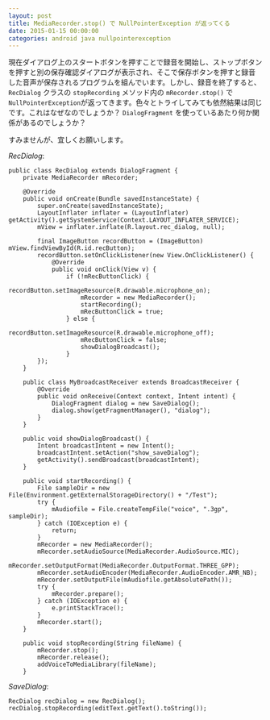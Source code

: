 ```yaml
---
layout: post
title: MediaRecorder.stop() で NullPointerException が返ってくる
date: 2015-01-15 00:00:00
categories: android java nullpointerexception
---
```

<!-- {% raw %} -->
<p>現在ダイアログ上のスタートボタンを押すことで録音を開始し、ストップボタンを押すと別の保存確認ダイアログが表示され、そこで保存ボタンを押すと録音した音声が保存されるプログラムを組んでいます。しかし、録音を終了すると、 <code>RecDialog</code> クラスの <code>stopRecording</code> メソッド内の <code>mRecorder.stop()</code> で <code>NullPointerException</code>が返ってきます。色々とトライしてみても依然結果は同じです。これはなぜなのでしょうか？ <code>DialogFragment</code> を使っているあたり何か関係があるのでしょうか？</p>

<p>すみませんが、宜しくお願いします。</p>

<p><em>RecDialog</em>:</p>

<pre class="lang-java prettyprint-override"><code>public class RecDialog extends DialogFragment {
    private MediaRecorder mRecorder;

    @Override
    public void onCreate(Bundle savedInstanceState) {
        super.onCreate(savedInstanceState);
        LayoutInflater inflater = (LayoutInflater) getActivity().getSystemService(Context.LAYOUT_INFLATER_SERVICE);
        mView = inflater.inflate(R.layout.rec_dialog, null);

        final ImageButton recordButton = (ImageButton) mView.findViewById(R.id.recButton);
        recordButton.setOnClickListener(new View.OnClickListener() {
            @Override
            public void onClick(View v) {
                if (!mRecButtonClick) {
                    recordButton.setImageResource(R.drawable.microphone_on);
                    mRecorder = new MediaRecorder();
                    startRecording();
                    mRecButtonClick = true;
                } else {
                    recordButton.setImageResource(R.drawable.microphone_off);
                    mRecButtonClick = false;
                    showDialogBroadcast();
                }
        });
    }

    public class MyBroadcastReceiver extends BroadcastReceiver {
        @Override
        public void onReceive(Context context, Intent intent) {
            DialogFragment dialog = new SaveDialog();
            dialog.show(getFragmentManager(), "dialog");
        }
    }

    public void showDialogBroadcast() {
        Intent broadcastIntent = new Intent();
        broadcastIntent.setAction("show_saveDialog");
        getActivity().sendBroadcast(broadcastIntent);
    }

    public void startRecording() {
        File sampleDir = new File(Environment.getExternalStorageDirectory() + "/Test");
        try {
            mAudiofile = File.createTempFile("voice", ".3gp", sampleDir);
        } catch (IOException e) {
            return;
        }
        mRecorder = new MediaRecorder();
        mRecorder.setAudioSource(MediaRecorder.AudioSource.MIC);
        mRecorder.setOutputFormat(MediaRecorder.OutputFormat.THREE_GPP);
        mRecorder.setAudioEncoder(MediaRecorder.AudioEncoder.AMR_NB);
        mRecorder.setOutputFile(mAudiofile.getAbsolutePath());
        try {
            mRecorder.prepare();
        } catch (IOException e) {
            e.printStackTrace();
        }
        mRecorder.start();
    }

    public void stopRecording(String fileName) {
        mRecorder.stop();
        mRecorder.release();
        addVoiceToMediaLibrary(fileName);
    }
</code></pre>

<p><em>SaveDialog</em>:</p>

<pre class="lang-java prettyprint-override"><code>RecDialog recDialog = new RecDialog();
recDialog.stopRecording(editText.getText().toString());
</code></pre>
<!-- {% endraw %} -->
